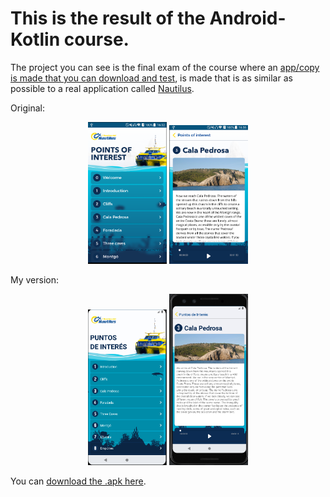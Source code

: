 <h1>This is the result of the Android-Kotlin course.</h1>

The project you can see is the final exam of the course where an <a href="https://github.com/ChrisGalHur/kotlin_advanced/raw/main/assets/app-debug.apk" target="_blank">app/copy is made that you can download and test</a>, is made that is as similar as possible to a real application called <a href="https://play.google.com/store/search?q=La%20aventura%20del%20nautilus&c=apps&hl=es" target="_blank">Nautilus</a>.

Original:

<p align="center">
    <img src="assets/Kotlin_advanced_original1.png" alt="Imagen Original" width="25%">
    <img src="assets/Kotlin_advanced_original2.png" alt="Imagen Original" width="25%">
</p>
My version:
<p align="center">
  <img src="assets/Kotlin_advanced_my_version1.png" alt="Imagen Original" width="25%">
  <img src="assets/Kotlin_advanced_my_version2.png" alt="Imagen Original" width="25%">
</p>

You can <a href="https://github.com/ChrisGalHur/kotlin_advanced/raw/main/assets/app-debug.apk" target="_blank">download the .apk here</a>.
